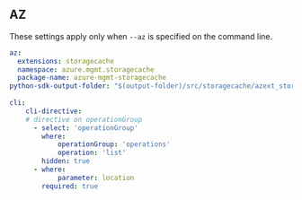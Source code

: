 ## AZ

These settings apply only when `--az` is specified on the command line.

``` yaml $(az)
az:
  extensions: storagecache
  namespace: azure.mgmt.storagecache
  package-name: azure-mgmt-storagecache
python-sdk-output-folder: "$(output-folder)/src/storagecache/azext_storagecache/vendored_sdks/storagecache"
  
cli:
    cli-directive:
    # directive on operationGroup
      - select: 'operationGroup'
        where:
            operationGroup: 'operations'
            operation: 'list'
        hidden: true
      - where:
            parameter: location
        required: true

```
